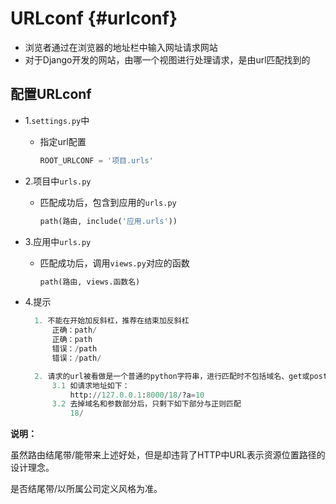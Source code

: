 # URLconf {#urlconf}

* 浏览者通过在浏览器的地址栏中输入网址请求网站
* 对于Django开发的网站，由哪一个视图进行处理请求，是由url匹配找到的

## 配置URLconf

* 1.`settings.py`中

  * 指定url配置

    ```py
    ROOT_URLCONF = '项目.urls'
    ```

* 2.项目中`urls.py`

  * 匹配成功后，包含到应用的`urls.py`

    ```py
    path(路由, include('应用.urls'))
    ```

* 3.应用中`urls.py`

  * 匹配成功后，调用`views.py`对应的函数

    ```py
    path(路由, views.函数名)
    ```

* 4.提示

  ```py
    1. 不能在开始加反斜杠，推荐在结束加反斜杠
        正确：path/
        正确：path
        错误：/path
        错误：/path/

    2. 请求的url被看做是一个普通的python字符串，进行匹配时不包括域名、get或post参数
        3.1 如请求地址如下：
            http://127.0.0.1:8000/18/?a=10
        3.2 去掉域名和参数部分后，只剩下如下部分与正则匹配
            18/
  ```

**说明：**

虽然路由结尾带/能带来上述好处，但是却违背了HTTP中URL表示资源位置路径的设计理念。

是否结尾带/以所属公司定义风格为准。

